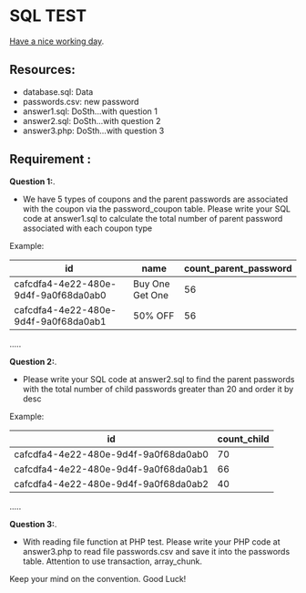 SQL TEST
=======
[Have a nice working day](https://www.youtube.com/watch?v=_nrm_vei5TE).

Resources:
-----------
* database.sql: Data
* passwords.csv: new password 
* answer1.sql: DoSth...with question 1 
* answer2.sql: DoSth...with question 2
* answer3.php: DoSth...with question 3

Requirement :
-----------
**Question 1:**. 
- We have 5 types of coupons and the parent passwords are associated with the coupon via the password_coupon table. Please write your SQL code at answer1.sql to calculate the total number of parent password associated with each coupon type

Example: 


id | name | count_parent_password 
--- | --- | ---
cafcdfa4-4e22-480e-9d4f-9a0f68da0ab0 | Buy One Get One | 56 
cafcdfa4-4e22-480e-9d4f-9a0f68da0ab1 | 50% OFF | 56 
.....


**Question 2:**.
- Please write your SQL code at answer2.sql to find the parent passwords with the total number of child passwords greater than 20 and order it by desc

Example: 


id | count_child
--- | ---
cafcdfa4-4e22-480e-9d4f-9a0f68da0ab0 | 70
cafcdfa4-4e22-480e-9d4f-9a0f68da0ab1 | 66
cafcdfa4-4e22-480e-9d4f-9a0f68da0ab2 | 40
.....

**Question 3:**.
- With reading file function at PHP test. Please write your PHP code at answer3.php to read file passwords.csv and save it into the passwords table. Attention to use transaction,  array_chunk. 

Keep your mind on the convention.
Good Luck! 

